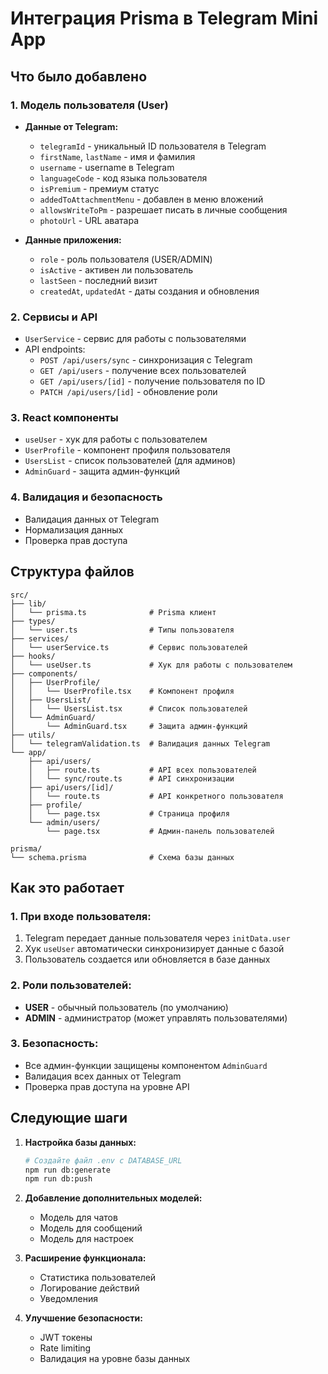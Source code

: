 # Интеграция Prisma в Telegram Mini App

## Что было добавлено

### 1. **Модель пользователя (User)**
- **Данные от Telegram:**
  - `telegramId` - уникальный ID пользователя в Telegram
  - `firstName`, `lastName` - имя и фамилия
  - `username` - username в Telegram
  - `languageCode` - код языка пользователя
  - `isPremium` - премиум статус
  - `addedToAttachmentMenu` - добавлен в меню вложений
  - `allowsWriteToPm` - разрешает писать в личные сообщения
  - `photoUrl` - URL аватара

- **Данные приложения:**
  - `role` - роль пользователя (USER/ADMIN)
  - `isActive` - активен ли пользователь
  - `lastSeen` - последний визит
  - `createdAt`, `updatedAt` - даты создания и обновления

### 2. **Сервисы и API**
- `UserService` - сервис для работы с пользователями
- API endpoints:
  - `POST /api/users/sync` - синхронизация с Telegram
  - `GET /api/users` - получение всех пользователей
  - `GET /api/users/[id]` - получение пользователя по ID
  - `PATCH /api/users/[id]` - обновление роли

### 3. **React компоненты**
- `useUser` - хук для работы с пользователем
- `UserProfile` - компонент профиля пользователя
- `UsersList` - список пользователей (для админов)
- `AdminGuard` - защита админ-функций

### 4. **Валидация и безопасность**
- Валидация данных от Telegram
- Нормализация данных
- Проверка прав доступа

## Структура файлов

```
src/
├── lib/
│   └── prisma.ts              # Prisma клиент
├── types/
│   └── user.ts                # Типы пользователя
├── services/
│   └── userService.ts         # Сервис пользователей
├── hooks/
│   └── useUser.ts             # Хук для работы с пользователем
├── components/
│   ├── UserProfile/
│   │   └── UserProfile.tsx    # Компонент профиля
│   ├── UsersList/
│   │   └── UsersList.tsx      # Список пользователей
│   └── AdminGuard/
│       └── AdminGuard.tsx     # Защита админ-функций
├── utils/
│   └── telegramValidation.ts  # Валидация данных Telegram
└── app/
    ├── api/users/
    │   ├── route.ts           # API всех пользователей
    │   └── sync/route.ts      # API синхронизации
    ├── api/users/[id]/
    │   └── route.ts           # API конкретного пользователя
    ├── profile/
    │   └── page.tsx           # Страница профиля
    └── admin/users/
        └── page.tsx           # Админ-панель пользователей

prisma/
└── schema.prisma              # Схема базы данных
```

## Как это работает

### 1. **При входе пользователя:**
1. Telegram передает данные пользователя через `initData.user`
2. Хук `useUser` автоматически синхронизирует данные с базой
3. Пользователь создается или обновляется в базе данных

### 2. **Роли пользователей:**
- **USER** - обычный пользователь (по умолчанию)
- **ADMIN** - администратор (может управлять пользователями)

### 3. **Безопасность:**
- Все админ-функции защищены компонентом `AdminGuard`
- Валидация всех данных от Telegram
- Проверка прав доступа на уровне API

## Следующие шаги

1. **Настройка базы данных:**
   ```bash
   # Создайте файл .env с DATABASE_URL
   npm run db:generate
   npm run db:push
   ```

2. **Добавление дополнительных моделей:**
   - Модель для чатов
   - Модель для сообщений
   - Модель для настроек

3. **Расширение функционала:**
   - Статистика пользователей
   - Логирование действий
   - Уведомления

4. **Улучшение безопасности:**
   - JWT токены
   - Rate limiting
   - Валидация на уровне базы данных
